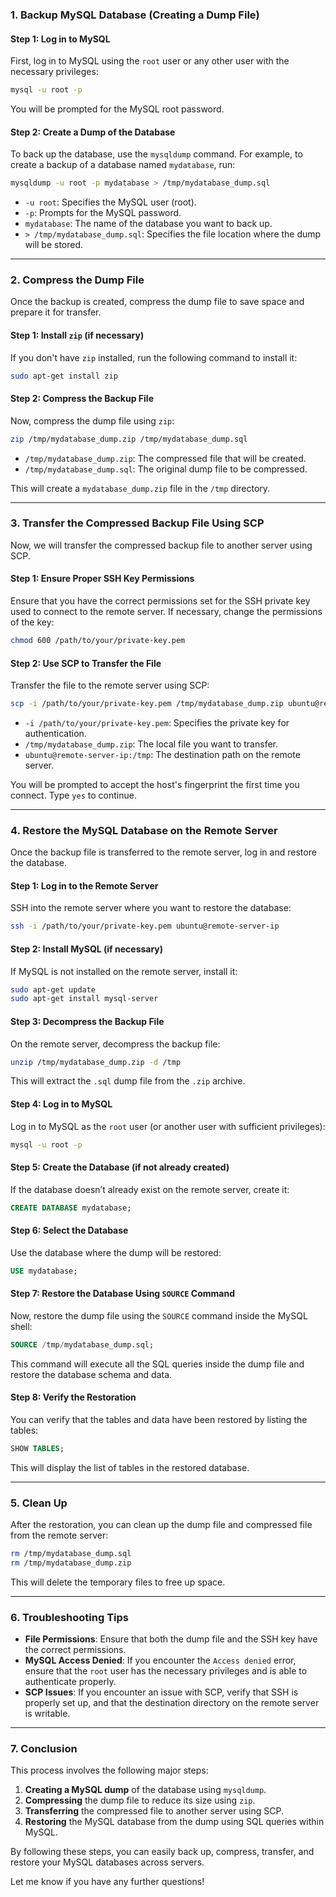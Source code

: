 

### **1. Backup MySQL Database (Creating a Dump File)**

#### **Step 1: Log in to MySQL**

First, log in to MySQL using the `root` user or any other user with the necessary privileges:

```bash
mysql -u root -p
```

You will be prompted for the MySQL root password.

#### **Step 2: Create a Dump of the Database**

To back up the database, use the `mysqldump` command. For example, to create a backup of a database named `mydatabase`, run:

```bash
mysqldump -u root -p mydatabase > /tmp/mydatabase_dump.sql
```

- `-u root`: Specifies the MySQL user (root).
- `-p`: Prompts for the MySQL password.
- `mydatabase`: The name of the database you want to back up.
- `> /tmp/mydatabase_dump.sql`: Specifies the file location where the dump will be stored.

---

### **2. Compress the Dump File**

Once the backup is created, compress the dump file to save space and prepare it for transfer.

#### **Step 1: Install `zip` (if necessary)**

If you don't have `zip` installed, run the following command to install it:

```bash
sudo apt-get install zip
```

#### **Step 2: Compress the Backup File**

Now, compress the dump file using `zip`:

```bash
zip /tmp/mydatabase_dump.zip /tmp/mydatabase_dump.sql
```

- `/tmp/mydatabase_dump.zip`: The compressed file that will be created.
- `/tmp/mydatabase_dump.sql`: The original dump file to be compressed.

This will create a `mydatabase_dump.zip` file in the `/tmp` directory.

---

### **3. Transfer the Compressed Backup File Using SCP**

Now, we will transfer the compressed backup file to another server using SCP.

#### **Step 1: Ensure Proper SSH Key Permissions**

Ensure that you have the correct permissions set for the SSH private key used to connect to the remote server. If necessary, change the permissions of the key:

```bash
chmod 600 /path/to/your/private-key.pem
```

#### **Step 2: Use SCP to Transfer the File**

Transfer the file to the remote server using SCP:

```bash
scp -i /path/to/your/private-key.pem /tmp/mydatabase_dump.zip ubuntu@remote-server-ip:/tmp
```

- `-i /path/to/your/private-key.pem`: Specifies the private key for authentication.
- `/tmp/mydatabase_dump.zip`: The local file you want to transfer.
- `ubuntu@remote-server-ip:/tmp`: The destination path on the remote server.

You will be prompted to accept the host's fingerprint the first time you connect. Type `yes` to continue.

---

### **4. Restore the MySQL Database on the Remote Server**

Once the backup file is transferred to the remote server, log in and restore the database.

#### **Step 1: Log in to the Remote Server**

SSH into the remote server where you want to restore the database:

```bash
ssh -i /path/to/your/private-key.pem ubuntu@remote-server-ip
```

#### **Step 2: Install MySQL (if necessary)**

If MySQL is not installed on the remote server, install it:

```bash
sudo apt-get update
sudo apt-get install mysql-server
```

#### **Step 3: Decompress the Backup File**

On the remote server, decompress the backup file:

```bash
unzip /tmp/mydatabase_dump.zip -d /tmp
```

This will extract the `.sql` dump file from the `.zip` archive.

#### **Step 4: Log in to MySQL**

Log in to MySQL as the `root` user (or another user with sufficient privileges):

```bash
mysql -u root -p
```

#### **Step 5: Create the Database (if not already created)**

If the database doesn’t already exist on the remote server, create it:

```sql
CREATE DATABASE mydatabase;
```

#### **Step 6: Select the Database**

Use the database where the dump will be restored:

```sql
USE mydatabase;
```

#### **Step 7: Restore the Database Using `SOURCE` Command**

Now, restore the dump file using the `SOURCE` command inside the MySQL shell:

```sql
SOURCE /tmp/mydatabase_dump.sql;
```

This command will execute all the SQL queries inside the dump file and restore the database schema and data.

#### **Step 8: Verify the Restoration**

You can verify that the tables and data have been restored by listing the tables:

```sql
SHOW TABLES;
```

This will display the list of tables in the restored database.

---

### **5. Clean Up**

After the restoration, you can clean up the dump file and compressed file from the remote server:

```bash
rm /tmp/mydatabase_dump.sql
rm /tmp/mydatabase_dump.zip
```

This will delete the temporary files to free up space.

---

### **6. Troubleshooting Tips**

- **File Permissions**: Ensure that both the dump file and the SSH key have the correct permissions.
- **MySQL Access Denied**: If you encounter the `Access denied` error, ensure that the `root` user has the necessary privileges and is able to authenticate properly.
- **SCP Issues**: If you encounter an issue with SCP, verify that SSH is properly set up, and that the destination directory on the remote server is writable.

---

### **7. Conclusion**

This process involves the following major steps:
1. **Creating a MySQL dump** of the database using `mysqldump`.
2. **Compressing** the dump file to reduce its size using `zip`.
3. **Transferring** the compressed file to another server using SCP.
4. **Restoring** the MySQL database from the dump using SQL queries within MySQL.

By following these steps, you can easily back up, compress, transfer, and restore your MySQL databases across servers.

Let me know if you have any further questions!
